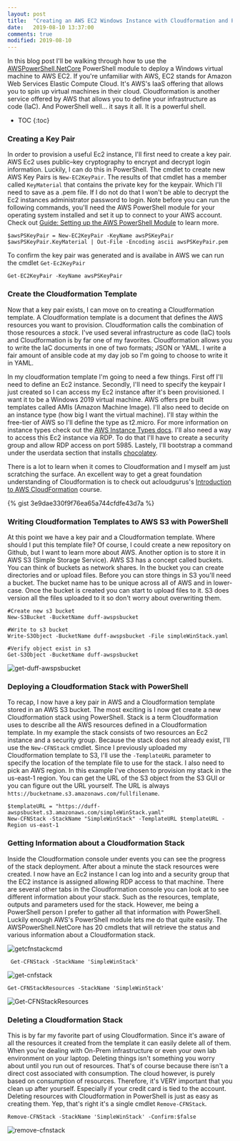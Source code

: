 ```yaml
---
layout: post
title:  "Creating an AWS EC2 Windows Instance with Cloudformation and PowerShell"
date:   2019-08-10 13:37:00
comments: true
modified: 2019-08-10
---
```


In this blog post I'll be walking through how to use the [AWSPowerShell.NetCore](https://www.powershellgallery.com/packages/AWSPowerShell.NetCore/3.3.365.0) PowerShell module to deploy a Windows virtual machine to AWS EC2. If you're unfamiliar with AWS, EC2 stands for Amazon Web Services Elastic Compute Cloud. It's AWS's IaaS offering that allows you to spin up virtual machines in their cloud. Cloudformation is another service offered by AWS that allows you to define your infrastructure as code (IaC). And PowerShell well... it says it all. It is a powerful shell. 


* TOC
{:toc}


### Creating a Key Pair

In order to provision a useful Ec2 instance, I'll first need to create a key pair. AWS Ec2 uses public–key cryptography to encrypt and decrypt login information. Luckily, I can do this in PowerShell. The cmdlet to create new AWS Key Pairs is `New-EC2KeyPair`. The results of that cmdlet has a member called `KeyMaterial` that contains the private key for the keypair. Which I'll need to save as a .pem file. If I do not do that I won't be able to decrypt the Ec2 instances administrator password to login. Note before you can run the following commands, you'll need the AWS PowerShell module for your operating system installed and set it up to connect to your AWS account. Check out [Guide: Setting up the AWS PowerShell Module]("https://www.youtube.com/watch?v=Z4rNHjEXoSs") to learn more.


```
$awsPSKeyPair = New-EC2KeyPair -KeyName awsPSKeyPair
$awsPSKeyPair.KeyMaterial | Out-File -Encoding ascii awsPSKeyPair.pem
```

To confirm the key pair was generated and is availabe in AWS we can run the cmdlet `Get-Ec2KeyPair`

```
Get-EC2KeyPair -KeyName awsPSKeyPair
```

### Create the Cloudformation Template

Now that a key pair exists, I can move on to creating a Cloudformation template. A Cloudformation template is a document that defines the AWS resources you want to provision. Cloudformation calls the combination of those resources a _stack_. I've used several infrastructure as code (IaC) tools and Cloudformation is by far one of my favorites. Cloudformation allows you to write the IaC documents in one of two formats; JSON or YAML. I write a fair amount of ansible code at my day job so I'm going to choose to write it in YAML. 

In my cloudformation template I'm going to need a few things. First off I'll need to define an Ec2 instance. Secondly, I'll need to specify the keypair I just created so I can access my Ec2 instance after it's been provisioned. I want it to be a Windows 2019 virtual machine. AWS offers pre built templates called AMIs (Amazon Machine Image). I'll also need to decide on an instance type (how big I want the virtual machine). I'll stay within the free-tier of AWS so I'll define the type as t2.micro. For more information on instance types check out the [AWS Instance Types docs](https://aws.amazon.com/ec2/instance-types/). I'll also need a way to access this Ec2 instance via RDP. To do that I'll have to create a security group and allow RDP access on port 5985. Lastely, I'll bootstrap a command under the userdata section that installs [chocolatey](https://chocolatey.org/).

There is a lot to learn when it comes to Cloudformation and I myself am just scratching the surface. An excellent way to get a great foundation understanding of Cloudformation is to check out acloudgurus's [Introduction to AWS CloudFormation](https://acloud.guru/learn/intro-aws-cloudformation) course.

{% gist 3e9dae330f9f76ea65a744cfdfe43d7a %}

### Writing Cloudformation Templates to AWS S3 with PowerShell

At this point we have a key pair and a Cloudformation template. Where should I put this template file? Of course, I could create a new repository on Github, but I want to learn more about AWS. Another option is to store it in AWS S3 (Simple Storage Service). AWS S3 has a concept called buckets. You can think of buckets as network shares. In the bucket you can create directories and or upload files. Before you can store things in S3 you'll need a bucket. The bucket name has to be unique across all of AWS and in lower-case. Once the bucket is created you can start to upload files to it. S3 does version all the files uploaded to it so don't worry about overwriting them.

```
#Create new s3 bucket
New-S3Bucket -BucketName duff-awspsbucket

#Write to s3 bucket
Write-S3Object -BucketName duff-awspsbucket -File simpleWinStack.yaml

#Verify object exist in s3
Get-S3Object -BucketName duff-awspsbucket
```

![get-duff-awspsbucket](/images/posts/CreatingWinEc2CFNPowerShell/get-duff-awspsbucket.png "get-duff-awspsbucket")

### Deploying a Cloudformation Stack with PowerShell

To recap, I now have a key pair in AWS and a Cloudformation template stored in an AWS S3 bucket. The most exciting is I now get create a new Cloudformation stack using PowerShell. Stack is a term Cloudformation uses to describe all the AWS resources defined in a Cloudformation template. In my example the stack consists of two resources an Ec2 instance and a security group. Because the stack does not already exist, I'll use the `New-CFNStack` cmdlet. Since I previously uploaded my Cloudformation template to S3, I'll use the `-TemplateURL` parameter to specify the location of the template file to use for the stack. I also need to pick an AWS region. In this example I've chosen to provision my stack in the us-east-1 region. You can get the URL of the S3 object from the S3 GUI or you can figure out the URL yourself. The URL is always `htts://bucketname.s3.amazonaws.com/fullfilename`.

```
$templateURL = "https://duff-awspsbucket.s3.amazonaws.com/simpleWinStack.yaml"
New-CFNStack -StackName "SimpleWinStack" -TemplateURL $templateURL -Region us-east-1
```

### Getting Information about a Cloudformation Stack

Inside the Cloudformation console under events you can see the progress of the stack deployment. After about a minute the stack resources were created. I now have an Ec2 instance I can log into and a security group that the EC2 instance is assigned allowing RDP access to that machine. There are several other tabs in the Cloudformation console you can look at to see different information about your stack. Such as the resources, template, outputs and parameters used for the stack. However, me being a PowerShell person I prefer to gather all that information with PowerShell. Luckily enough AWS's PowerShell module lets me do that quite easily. The AWSPowerShell.NetCore has 20 cmdlets that will retrieve the status and various information about a Cloudformation stack.

![getcfnstackcmd](/images/posts/CreatingWinEc2CFNPowerShell/getcfnstackcmd.png "getcfnstackcmd")

```
 Get-CFNStack -StackName 'SimpleWinStack' 
```

![get-cnfstack](/images/posts/CreatingWinEc2CFNPowerShell/get-cnfstack.png "get-cnfstack")

```
Get-CFNStackResources -StackName 'SimpleWinStack'
```

![Get-CFNStackResources](/images/posts/CreatingWinEc2CFNPowerShell/Get-CFNStackResources.png "Get-CFNStackResources")

### Deleting a Cloudformation Stack

This is by far my favorite part of using Cloudformation. Since it's aware of all the resources it created from the template it can easily delete all of them. When you're dealing with On-Prem infrastructure or even your own lab environment on your laptop. Deleting things isn't something you worry about until you run out of resources. That's of course because there isn't a direct cost associated with consumption. The cloud however, is purely based on consumption of resources. Therefore, it's VERY important that you clean up after yourself. Especially if your credit card is tied to the account. Deleting resources with Cloudformation in PowerShell is just as easy as creating them. Yep, that's right it's a single cmdlet `Remove-CFNStack`.

```
Remove-CFNStack -StackName 'SimpleWinStack' -Confirm:$false
```

![remove-cfnstack](/images/posts/CreatingWinEc2CFNPowerShell/remove-cfnstack.png "remove-cfnstack")